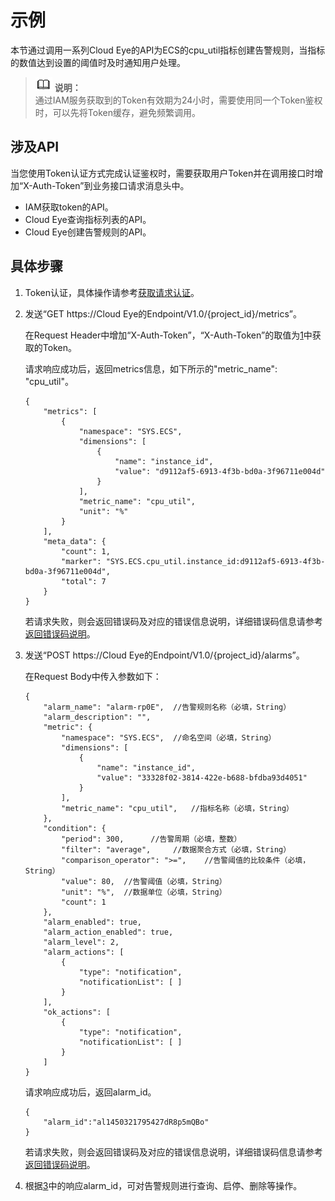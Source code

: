 # 示例<a name="ZH-CN_TOPIC_0130274776"></a>

本节通过调用一系列Cloud Eye的API为ECS的cpu\_util指标创建告警规则，当指标的数值达到设置的阈值时及时通知用户处理。

>![](public_sys-resources/icon-note.gif) **说明：**   
>通过IAM服务获取到的Token有效期为24小时，需要使用同一个Token鉴权时，可以先将Token缓存，避免频繁调用。  

## 涉及API<a name="zh-cn_topic_0121682346_section872994"></a>

当您使用Token认证方式完成认证鉴权时，需要获取用户Token并在调用接口时增加“X-Auth-Token”到业务接口请求消息头中。

-   IAM获取token的API。
-   Cloud Eye查询指标列表的API。
-   Cloud Eye创建告警规则的API。

## 具体步骤<a name="zh-cn_topic_0121682346_section7856948"></a>

1.  <a name="zh-cn_topic_0121682346_li1837051910476"></a>Token认证，具体操作请参考[获取请求认证](获取请求认证.md)。
2.  发送“GET  https://Cloud Eye的Endpoint/V1.0/\{project\_id\}/metrics”。

    在Request Header中增加“X-Auth-Token”，“X-Auth-Token”的取值为[1](#zh-cn_topic_0121682346_li1837051910476)中获取的Token。

    请求响应成功后，返回metrics信息，如下所示的"metric\_name": "cpu\_util"。

    ```
    {
        "metrics": [
            {
                "namespace": "SYS.ECS", 
                "dimensions": [
                    {
                        "name": "instance_id", 
                        "value": "d9112af5-6913-4f3b-bd0a-3f96711e004d"
                    }
                ], 
                "metric_name": "cpu_util", 
                "unit": "%"
            }
        ], 
        "meta_data": {
            "count": 1, 
            "marker": "SYS.ECS.cpu_util.instance_id:d9112af5-6913-4f3b-bd0a-3f96711e004d", 
            "total": 7
        }
    }
    ```

    若请求失败，则会返回错误码及对应的错误信息说明，详细错误码信息请参考[返回错误码说明](返回错误码说明.md)。

3.  <a name="li1499612710210"></a>发送“POST  https://Cloud Eye的Endpoint/V1.0/\{project\_id\}/alarms”。

    在Request Body中传入参数如下：

    ```
    {
        "alarm_name": "alarm-rp0E",  //告警规则名称（必填，String）
        "alarm_description": "", 
        "metric": {
            "namespace": "SYS.ECS",  //命名空间（必填，String）
            "dimensions": [
                {
                    "name": "instance_id", 
                    "value": "33328f02-3814-422e-b688-bfdba93d4051"
                }
            ], 
            "metric_name": "cpu_util",   //指标名称（必填，String）
        }, 
        "condition": {
            "period": 300,      //告警周期（必填，整数）
            "filter": "average",     //数据聚合方式（必填，String）
            "comparison_operator": ">=",    //告警阈值的比较条件（必填，String）
            "value": 80,  //告警阈值（必填，String）
            "unit": "%",  //数据单位（必填，String）
            "count": 1
        }, 
        "alarm_enabled": true, 
        "alarm_action_enabled": true, 
        "alarm_level": 2,
        "alarm_actions": [
            {
                "type": "notification", 
                "notificationList": [ ]
            }
        ], 
        "ok_actions": [
            {
                "type": "notification", 
                "notificationList": [ ]
            }
        ]
    }
    ```

    请求响应成功后，返回alarm\_id。

    ```
    {
        "alarm_id":"al1450321795427dR8p5mQBo"
    }
    ```

    若请求失败，则会返回错误码及对应的错误信息说明，详细错误码信息请参考[返回错误码说明](返回错误码说明.md)。


1.  根据[3](#li1499612710210)中的响应alarm\_id，可对告警规则进行查询、启停、删除等操作。

